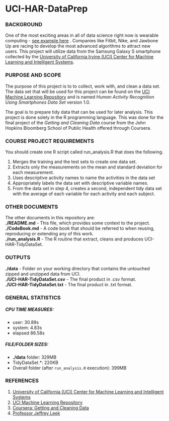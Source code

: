 UCI-HAR-DataPrep
================

### BACKGROUND
One of the most exciting areas in all of data science right now is wearable computing - <a href= "http://www.insideactivitytracking.com/data-science-activity-tracking-and-the-battle-for-the-worlds-top-sports-brand/"> see example here</a> . Companies like Fitbit, Nike, and Jawbone Up are racing to develop the most advanced algorithms to attract new users. This project will utilize data from the Samsung Galaxy S smartphone collected by the <a href= "http://cml.ics.uci.edu/">University of California Irvine (UCI) Center for Machine Learning and Intelligent Systems</a>.  

### PURPOSE AND SCOPE
The purpose of this project is to to collect, work with, and clean a data set. The data set that will be used for this project can be found on the <a href="http://archive.ics.uci.edu/ml/datasets/Human+Activity+Recognition+Using+Smartphones "> UCI Machine Learning Repository</a> and is named *Human Activity Recognition Using Smartphones Data Set* version 1.0.   

The goal is to prepare tidy data that can be used for later analysis. This project is done solely in the R programming language. This was done for the final project of the *Getting and Cleaning Data* course from the John Hopkins Bloomberg School of Public Health offered through Coursera.  

### COURSE PROJECT REQUIREMENTS
  You should create one R script called run_analysis.R that does the following.
  1. Merges the training and the test sets to create one data set.
  2. Extracts only the measurements on the mean and standard deviation for each measurement. 
  3. Uses descriptive activity names to name the activities in the data set
  4. Appropriately labels the data set with descriptive variable names. 
  5. From the data set in step 4, creates a second, independent tidy data set with the 
     average of each variable for each activity and each subject.
  
### OTHER DOCUMENTS
The other documents in this repository are:   
**./README.md** - This file, which provides some context to the project.  
**./CodeBook.md** - A code book that should be referred to when reusing, reproducing or extending any of this work.   
**./run_analysis.R** - The R routine that extract, cleans and produces UCI-HAR-TidyDataSet.  
  
### OUTPUTS
**./data** - Folder on your working directory that contains the untouched zipped and unzipped data from UCI.  
**./UCI-HAR-TidyDataSet.csv** - The final product in .csv format.  
**./UCI-HAR-TidyDataSet.txt** - The final product in .txt format.  

### GENERAL STATISTICS

##### CPU TIME MEASURES: 
 - user: 30.89s  
 - system: 4.83s  
 - elapsed 86.58s  

##### FILE/FOLDER SIZES: 
 - **./data** folder: 329MB
 - TidyDataSet.*: 220KB  
 - Overall folder (after <code>run\_analysis.R</code> execution): 399MB  

### REFERENCES
1. <a href= "http://cml.ics.uci.edu/">University of California (UCI) Center for Machine Learning and Intelligent Systems</a>  
2. <a href="http://archive.ics.uci.edu/ml/datasets/Human+Activity+Recognition+Using+Smartphones "> UCI Machine Learning Repository</a> 
3. <a href="https://class.coursera.org/getdata-002"> Coursera: Getting and Cleaning Data</a>
4. <a href="http://www.biostat.jhsph.edu/~jleek/"> Professor Jeffrey Leek</a>
